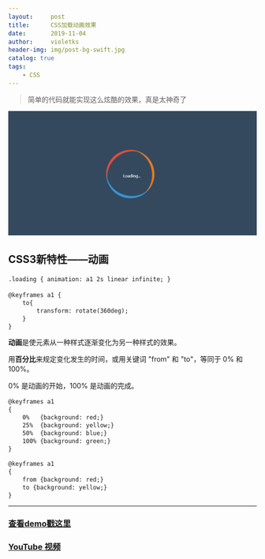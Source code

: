 ```yaml
---
layout:     post
title:      CSS加载动画效果
date:       2019-11-04
author:     violetks
header-img: img/post-bg-swift.jpg
catalog: true
tags:
    - CSS
---
```


> 简单的代码就能实现这么炫酷的效果，真是太神奇了

![loading](/img/loading.gif)

## CSS3新特性——动画

```
.loading { animation: a1 2s linear infinite; }

@keyframes a1 {
    to{
        transform: rotate(360deg);
    }
}
```

**动画**是使元素从一种样式逐渐变化为另一种样式的效果。

用**百分比**来规定变化发生的时间，或用关键词 "from" 和 "to"，等同于 0% 和 100%。

0% 是动画的开始，100% 是动画的完成。

```
@keyframes a1
{
    0%   {background: red;}
    25%  {background: yellow;}
    50%  {background: blue;}
    100% {background: green;}
}
```

```
@keyframes a1
{
    from {background: red;}
    to {background: yellow;}
}
```

---

### [查看demo戳这里](/demo/loading/index.html)
### [YouTube 视频](https://www.youtube.com/watch?v=QLiZ5VrhA98)
